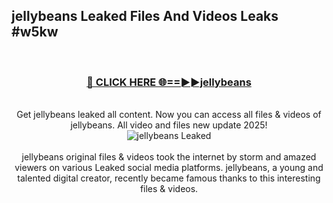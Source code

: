 ## jellybeans Leaked Files And Videos Leaks #w5kw
<br>
<div align="center">
<h3><a href="https://watchclip.my.id/jellybeans" rel="nofollow">🔴 CLICK HERE 🌐==►►jellybeans</a></h3>
<br>
Get jellybeans leaked all content. Now you can access all files & videos of jellybeans. All video and files new update 2025!
<br>
<a href="https://watchclip.my.id/jellybeans" rel="nofollow" data-target="animated-image.originalLink"><img src="https://i.ibb.co.com/WyWwxjT/player-gif2.gif" alt="jellybeans Leaked" style="max-width: 100%; display: inline-block;" data-target="animated-image.originalImage"></a>
<br><br>
jellybeans original files & videos took the internet by storm and amazed viewers on various Leaked social media platforms. jellybeans, a young and talented digital creator, recently became famous thanks to this interesting files & videos.
</div>
<br>